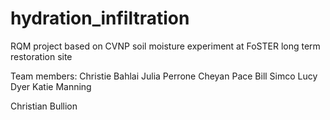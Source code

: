 # hydration_infiltration
RQM project based on CVNP soil moisture experiment at FoSTER long term restoration site

Team members:
Christie Bahlai
Julia Perrone
Cheyan Pace
Bill Simco
Lucy Dyer
Katie Manning

Christian Bullion
